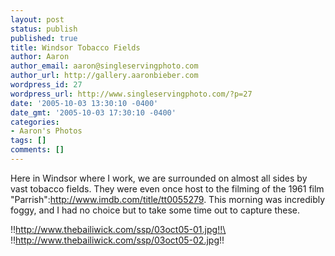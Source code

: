 ```yaml
---
layout: post
status: publish
published: true
title: Windsor Tobacco Fields
author: Aaron
author_email: aaron@singleservingphoto.com
author_url: http://gallery.aaronbieber.com
wordpress_id: 27
wordpress_url: http://www.singleservingphoto.com/?p=27
date: '2005-10-03 13:30:10 -0400'
date_gmt: '2005-10-03 17:30:10 -0400'
categories:
- Aaron's Photos
tags: []
comments: []
---
```

Here in Windsor where I work, we are surrounded on almost all sides by
vast tobacco fields. They were even once host to the filming of the 1961
film "Parrish":http://www.imdb.com/title/tt0055279. This morning was
incredibly foggy, and I had no choice but to take some time out to
capture these.

!!http://www.thebailiwick.com/ssp/03oct05-01.jpg!!\
 !!http://www.thebailiwick.com/ssp/03oct05-02.jpg!!
